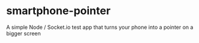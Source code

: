 smartphone-pointer
==================

A simple Node / Socket.io test app that turns your phone into a pointer on a bigger screen
